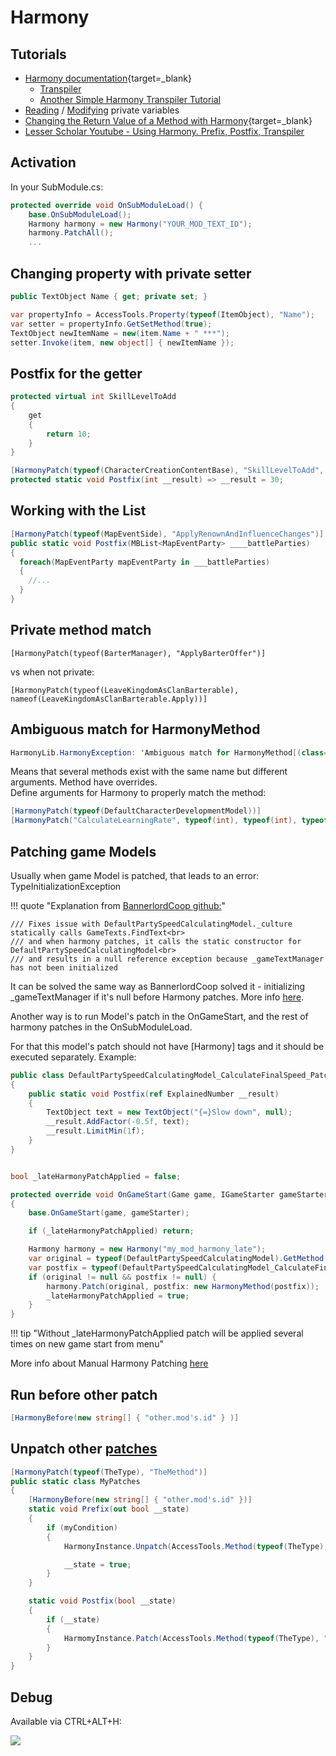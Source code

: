 # Harmony

## Tutorials

* [Harmony documentation](https://harmony.pardeike.net/articles/intro.html){target=_blank}
    * [Transpiler](https://harmony.pardeike.net/articles/patching-transpiler.html)
    * [Another Simple Harmony Transpiler Tutorial](https://gist.github.com/JavidPack/454477b67db8b017cb101371a8c49a1c)
* [Reading](https://docs.greenhellmodding.com/client-code-examples/reading-private-variables) / [Modifying](https://docs.greenhellmodding.com/client-code-examples/modifying-private-variables) private variables
* [Changing the Return Value of a Method with Harmony](https://forums.taleworlds.com/index.php?threads/changing-the-return-value-of-a-method-with-harmony.412797/){target=_blank}
* [Lesser Scholar Youtube - Using Harmony. Prefix, Postfix, Transpiler](https://www.youtube.com/watch?v=WmuOjlhulyo)


## Activation

In your SubModule.cs:

``` cs
protected override void OnSubModuleLoad() {
    base.OnSubModuleLoad();
    Harmony harmony = new Harmony("YOUR_MOD_TEXT_ID");
    harmony.PatchAll();
    ...
```


## Changing property with private setter

``` cs
public TextObject Name { get; private set; }

var propertyInfo = AccessTools.Property(typeof(ItemObject), "Name");
var setter = propertyInfo.GetSetMethod(true);
TextObject newItemName = new(item.Name + " ***");
setter.Invoke(item, new object[] { newItemName });
```


## Postfix for the getter

``` cs
protected virtual int SkillLevelToAdd
{
    get
    {
        return 10;
    }
}

[HarmonyPatch(typeof(CharacterCreationContentBase), "SkillLevelToAdd", MethodType.Getter)]
protected static void Postfix(int __result) => __result = 30;
```

## Working with the List

``` cs
[HarmonyPatch(typeof(MapEventSide), "ApplyRenownAndInfluenceChanges")]
public static void Postfix(MBList<MapEventParty> ____battleParties)
{
  foreach(MapEventParty mapEventParty in ___battleParties)
  {
    //...
  }
}
```

## Private method match

    [HarmonyPatch(typeof(BarterManager), "ApplyBarterOffer")]

vs when not private:

    [HarmonyPatch(typeof(LeaveKingdomAsClanBarterable), nameof(LeaveKingdomAsClanBarterable.Apply))]


## Ambiguous match for HarmonyMethod

``` cs
HarmonyLib.HarmonyException: 'Ambiguous match for HarmonyMethod[(class=TaleWorlds.CampaignSystem.GameComponents.DefaultCharacterDevelopmentModel, methodname=CalculateLearningRate, type=Normal, args=undefined)]'
```

Means that several methods exist with the same name but different arguments. Method have overrides.<br>
Define arguments for Harmony to properly match the method:

``` cs
[HarmonyPatch(typeof(DefaultCharacterDevelopmentModel))]
[HarmonyPatch("CalculateLearningRate", typeof(int), typeof(int), typeof(int), typeof(int), typeof(TextObject), typeof(bool))]
```

## Patching game Models

Usually when game Model is patched, that leads to an error: TypeInitializationException

!!! quote "Explanation from [BannerlordCoop github:](https://github.com/Bannerlord-Coop-Team/BannerlordCoop/blob/development/source/GameInterface/Services/MobileParties/Patches/CalculateBaseSpeedPatch.cs#L34C1-L36C96)"

    /// Fixes issue with DefaultPartySpeedCalculatingModel._culture statically calls GameTexts.FindText<br>
    /// and when harmony patches, it calls the static constructor for DefaultPartySpeedCalculatingModel<br>
    /// and results in a null reference exception because _gameTextManager has not been initialized

It can be solved the same way as BannerlordCoop solved it - initializing _gameTextManager if it's null before Harmony patches. More info [here](https://discord.com/channels/411286129317249035/677511186295685150/1205604280602460161).

Another way is to run Model's patch in the OnGameStart, and the rest of harmony patches in the OnSubModuleLoad.

For that this model's patch should not have [Harmony] tags and it should be executed separately. Example:


``` cs
public class DefaultPartySpeedCalculatingModel_CalculateFinalSpeed_Patch
{
    public static void Postfix(ref ExplainedNumber __result)
    {
        TextObject text = new TextObject("{=}Slow down", null);
        __result.AddFactor(-0.5f, text);
        __result.LimitMin(1f);
    }
}


bool _lateHarmonyPatchApplied = false;

protected override void OnGameStart(Game game, IGameStarter gameStarter)
{
    base.OnGameStart(game, gameStarter);

    if (_lateHarmonyPatchApplied) return; 

    Harmony harmony = new Harmony("my_mod_harmony_late");
    var original = typeof(DefaultPartySpeedCalculatingModel).GetMethod("CalculateFinalSpeed");
    var postfix = typeof(DefaultPartySpeedCalculatingModel_CalculateFinalSpeed_Patch).GetMethod("Postfix");
    if (original != null && postfix != null) {
        harmony.Patch(original, postfix: new HarmonyMethod(postfix));
        _lateHarmonyPatchApplied = true;
    }
}
```

!!! tip "Without _lateHarmonyPatchApplied patch will be applied several times on new game start from menu"

More info about Manual Harmony Patching [here](https://harmony.pardeike.net/articles/basics.html#manual-patching)


## Run before other patch

``` cs
[HarmonyBefore(new string[] { "other.mod's.id" } )]
```

## Unpatch other [patches](https://discord.com/channels/411286129317249035/677511186295685150/1237612303097139273)

``` cs
[HarmonyPatch(typeof(TheType), "TheMethod")]
public static class MyPatches
{
    [HarmonyBefore(new string[] { "other.mod's.id" })]
    static void Prefix(out bool __state)
    {
        if (myCondition)
        {
            HarmonyInstance.Unpatch(AccessTools.Method(typeof(TheType), "TheMethod"), HarmonyPatchType.Prefix, "other.mod's.id");

            __state = true;
        }
    }

    static void Postfix(bool __state)
    {
        if (__state)
        {
            HarmomyInstance.Patch(AccessTools.Method(typeof(TheType), "TheMethod"), HarmonyPatchType.Prefix, "other.mod's.id");
        }
    }
}
```


## Debug

Available via CTRL+ALT+H:

![](/pics/2402281257.png)

